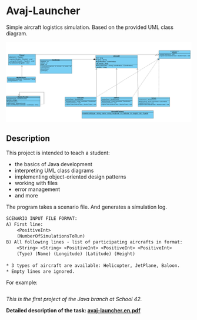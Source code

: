 # Avaj-Launcher

Simple aircraft logistics simulation. Based on the provided UML class diagram.

![](doc/avaj_uml.jpg)

## Description

This project is intended to teach a student: 
- the basics of Java development
- interpreting UML class diagrams
- implementing object-oriented design patterns
- working with files
- error management
- and more

The program takes a scenario file. And generates a simulation log.

```
SCENARIO INPUT FILE FORMAT:
A) First line:
	<PositiveInt>
	(NumberOfSimulationsToRun)
B) All following lines - list of participating aircrafts in format:
	<String> <String> <PositiveInt> <PositiveInt> <PositiveInt>
	(Type) (Name) (Longitude) (Latitude) (Height)
  
* 3 types of aircraft are available: Helicopter, JetPlane, Baloon.
* Empty lines are ignored.
  ```

For example:

```

```



*This is the first project of the Java branch at School 42.*

**Detailed description of the task: [avaj-launcher.en.pdf](https://github.com/dstepanets/Avaj-Launcher/blob/master/doc/avaj-launcher.en.pdf)**

